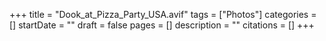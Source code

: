 +++
title = "Dook_at_Pizza_Party_USA.avif"
tags = ["Photos"]
categories = []
startDate = ""
draft = false
pages = []
description = ""
citations = []
+++
